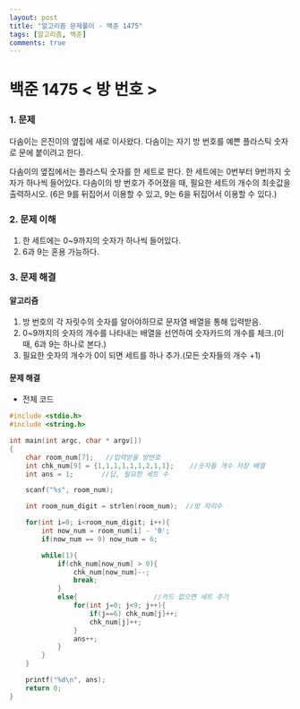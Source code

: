 ```yaml
---
layout: post
title: "알고리즘 문제풀이 - 백준 1475"
tags: [알고리즘, 백준]
comments: true
---
```


# **백준 1475 < 방 번호 >**

### 1. 문제
다솜이는 은진이의 옆집에 새로 이사왔다. 다솜이는 자기 방 번호를 예쁜 플라스틱 숫자로 문에 붙이려고 한다.

다솜이의 옆집에서는 플라스틱 숫자를 한 세트로 판다. 한 세트에는 0번부터 9번까지 숫자가 하나씩 들어있다. 다솜이의 방 번호가 주어졌을 때, 필요한 세트의 개수의 최솟값을 출력하시오. (6은 9를 뒤집어서 이용할 수 있고, 9는 6을 뒤집어서 이용할 수 있다.)

### 2. 문제 이해
1. 한 세트에는 0~9까지의 숫자가 하나씩 들어있다.
2. 6과 9는 혼용 가능하다.

### 3. 문제 해결

#### **알고리즘**
1. 방 번호의 각 자릿수의 숫자를 알아야하므로 문자열 배열을 통해 입력받음.
2. 0~9까지의 숫자의 개수를 나타내는 배열을 선언하여 숫자카드의 개수를 체크.(이 때, 6과 9는 하나로 본다.)
3. 필요한 숫자의 개수가 0이 되면 세트를 하나 추가.(모든 숫자들의 개수 +1)

#### **문제 해결**
- 전체 코드

```c
#include <stdio.h>
#include <string.h>

int main(int argc, char * argv[])
{
    char room_num[7];   //입력받을 방번호
    int chk_num[9] = {1,1,1,1,1,1,2,1,1};    //숫자들 개수 저장 배열
    int ans = 1;       //답, 필요한 세트 수

    scanf("%s", room_num);

    int room_num_digit = strlen(room_num);  //방 자리수

    for(int i=0; i<room_num_digit; i++){
        int now_num = room_num[i] - '0';
        if(now_num == 9) now_num = 6;

        while(1){
            if(chk_num[now_num] > 0){
                chk_num[now_num]--;
                break;
            }
            else{                   //카드 없으면 세트 추가
                for(int j=0; j<9; j++){
                    if(j==6) chk_num[j]++;
                    chk_num[j]++;
                }
                ans++;
            }
        }
    }

    printf("%d\n", ans);
    return 0;
}
```
